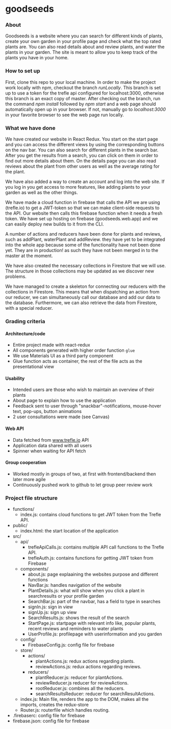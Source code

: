 # goodseeds

### About
Goodseeds is a website where you can search for different kinds of plants, create your own garden in your profile page and check what the top rated plants are. You can also read details about and review plants, and water the plants in your garden. The site is meant to allow you to keep track of the plants you have in your home.

### How to set up
First, clone this repo to your local machine. In order to make the project work locally with npm, checkout the branch *runLocally*. This branch is set up to use a token for the trefle api configured for localhost:3000, otherwise this branch is an exact copy of master. After checking out the branch, run the command *npm install* followed by *npm start* and a web page should automatically open up in your browser. If not, manually go to *localhost:3000* in your favorite browser to see the web page run locally.

### What we have done
We have created our website in React Redux. You start on the start page and you can access the different views by using the corresponding buttons on the nav bar. You can also search for different plants in the search bar. After you get the results from a search, you can click on them in order to find out more details about them. On the details page you can also read reviews about the plant from other users as well as the average rating for the plant. 

We have also added a way to create an account and log into the web site. If you log in you get access to more features, like adding plants to your garden as well as the other things.

We have made a cloud function in firebase that calls the API we are using (trefle.io) to get a JWT-token so that we can make client-side requests to the API. Our website then calls this firebase function when it needs a fresh token. We have set up hosting on firebase (goodseeds.web.app) and we can easily deploy new builds to it from the CLI.

A number of actions and reducers have been done for plants and reviews, such as addPlant, waterPlant and addReview. they have yet to be integrated into the whole app because some of the functionality have not been done yet. They are in production! as such they have not been merged in to the master at the moment.

We have also created the necessary collections in Firestore that we will use. The structure in those collections may be updated as we discover new problems.

We have managed to create a skeleton for connecting our reducers with the collections in Firestore. This means that when dispatching an action from our reducer, we can simultaneously call our database and add our data to the database. Furthermore, we can also retrieve the data from Firestore, with a special reducer.

### Grading criteria
#### Architecture/code
* Entire project made with react-redux
* All components generated with higher order function `glue`
* We use Materials UI as a third party component
* Glue function acts as container, the rest of the file acts as the presentational view

#### Usability
* Intended users are those who wish to maintain an overview of their plants
* About page to explain how to use the application
* Feedback sent to user through "snackbar"-notifications, mouse-hover text, pop-ups, button animations
* 2 user consultations were made (see Canvas)

#### Web API
* Data fetched from www.trefle.io API
* Application data shared with all users
* Spinner when waiting for API fetch

#### Group cooperation
* Worked mostly in groups of two, at first with frontend/backend then later more agile
* Continuously pushed work to github to let group peer review work

### Project file structure

* functions/
  - index.js: contains cloud functions to get JWT token from the Trefle API.
* public/
  - index.html: the start location of the application
* src/
  - api/
    - trefleApiCalls.js: contains multiple API call functions to the Trefle API.
    - trefleAuth.js: contains functions for getting JWT token from Firebase
  - components/
    - about.js: page explaaining the websites purpose and different functions
    - NavBar.js: handles navigation of the website
    - PlantDetails.js: what will show when you click a plant in searchresults or your profile garden
    - SearchBar.js: part of the navbar, has a field to type in searches
    - signIn.js: sign in view
    - signUp.js: sign up view
    - SearchResults.js: shows the result of the search
    - StartPage.js: startpage with relevant info like, popular plants, recent reviews and reminders to water plants
    - UserProfile.js: profilepage with userinformation and you garden
  - config/
    - FirebaseConfig.js: config file for firebase
  - store/
    - actions/
      - plantActions.js: redux actions regarding plants.
      - reviewActions.js: redux actions regarding reviews.
    - reducers/
      - plantReducer.js: reducer for plantActions.
      - reviewReducer.js reducer for reviewActions.
      - rootReducer.js: combines all the reducers.
      - searchResultsReducer: reducer for searchResultActions.
  - index.js: Main file, renders the app to the DOM, makes all the imports, creates the redux-store
  - Router.js: routerfile which handles routing.
* .firebaserc: config file for firebase
* firebase.json: config file for firebase
